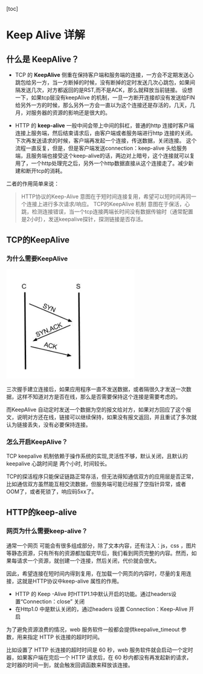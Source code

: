 [toc]
# Keep Alive 详解

## 什么是 KeepAlive？

* TCP 的 **KeepAlive** 侧重在保持客户端和服务端的连接，一方会不定期发送心跳包给另一方，当一方断掉的时候，没有断掉的定时发送几次心跳包，如果间隔发送几次，对方都返回的是RST,而不是ACK，那么就释放当前链接。 设想一下，如果tcp层没有keepAlive 的机制，一旦一方断开连接却没有发送给FIN给另外一方的时候，那么另外一方会一直以为这个连接还是存活的，几天，几月，对服务器的资源的影响还是很大的。

* HTTP 的 **keep-alive** 一般中间会带上中间的斜杠，普通的http 连接时客户端连接上服务端，然后结束请求后，由客户端或者服务端进行http 连接的关闭。 下次再发送请求的时候，客户端再发起一个连接，传送数据，关闭连接。  这个流程一直反复，但是，但是客户端发送connection：keep-alive 头给服务端，且服务端也接受这个keep-alive的话，两边对上暗号，这个连接就可以复用了，一个http处理完之后，另外一个http数据直接从这个连接走了。减少新建和断开tcp的消耗。



二者的作用简单来说：
> HTTP协议的Keep-Alive 意图在于短时间连接复用，希望可以短时间再同一个连接上进行多次请求/响应。
> TCP的KeepAlive 机制 意图在于保活，心跳，检测连接错误，当一个tcp连接两端长时间没有数据传输时（通常配置是2小时），发送keepalive探针，探测链接是否存活。



## TCP的KeepAlive


### 为什么需要KeepAlive
![](images/2021-07-12-14-19-09.png)

三次握手建立连接后，如果应用程序一直不发送数据，或者隔很久才发送一次数据，这样不知道对方是否在线，那么是否需要保持这个连接是需要考虑的。

而KeepAlive 自动定时发送一个数据为空的报文给对方，如果对方回应了这个报文，说明对方还在线，链接可以继续保持，如果没有报文返回，并且重试了多次就认为链接丢失，没有必要保持连接。

### 怎么开启KeepAlive？


TCP keepalive 机制依赖于操作系统的实现,灵活性不够，默认关闭，且默认的 keepalive 心跳时间是 两个小时, 时间较长。

TCP的探活程序只能保证链路正常存活，但无法得知通信双方的应用层是否正常，比如通信双方虽然能互相交流数据，但服务端可能已经报了空指针异常，或者OOM了，或者死锁了，响应码5xx了。

## HTTP的keep-alive

### 网页为什么需要keep-alive？
通常一个网页 可能会有很多组成部分，除了文本内容，还有注入：js，css ，图片等静态资源，只有所有的资源都加载完毕后，我们看到网页完整的内容。然而，如果每请求一个资源，就创建一个连接，然后关闭，代价就会很大。


因此，希望连接在短时间内得到复用，在加载一个网页的内容时，尽量的复用连接，这就是HTTP协议中keep-alive 属性的作用。

* HTTP 的 Keep -Alive 时HTTP1.1中默认开启的功能。通过headers设置“Connection：close” 关闭
* 在Http1.0 中是默认关闭的，通过headers 设置 Connection：Keep-Alive 开启


为了避免资源浪费的情况，web 服务软件一般都会提供keepalive_timeout 参数，用来指定 HTTP 长连接的超时时间。

比如设置了 HTTP 长连接的超时时间是 60 秒，web 服务软件就会启动一个定时器，如果客户端在完后一个 HTTP 请求后，在 60 秒内都没有再发起新的请求，定时器的时间一到，就会触发回调函数来释放该连接。